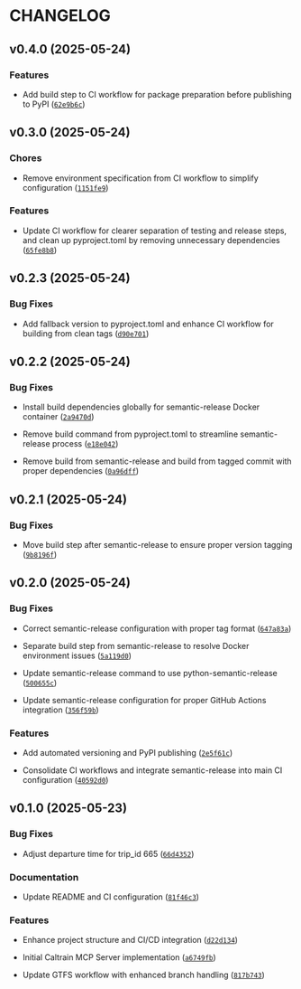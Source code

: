 # CHANGELOG


## v0.4.0 (2025-05-24)

### Features

- Add build step to CI workflow for package preparation before publishing to PyPI
  ([`62e9b6c`](https://github.com/davidyen1124/caltrain-mcp/commit/62e9b6c4a48a9495079306405fde9445c9a3eff5))


## v0.3.0 (2025-05-24)

### Chores

- Remove environment specification from CI workflow to simplify configuration
  ([`1151fe9`](https://github.com/davidyen1124/caltrain-mcp/commit/1151fe912ab3a80cb8459755fc031ea9e0162f9c))

### Features

- Update CI workflow for clearer separation of testing and release steps, and clean up
  pyproject.toml by removing unnecessary dependencies
  ([`65fe8b8`](https://github.com/davidyen1124/caltrain-mcp/commit/65fe8b856730239d3a38115b04e5b8bd56ac0374))


## v0.2.3 (2025-05-24)

### Bug Fixes

- Add fallback version to pyproject.toml and enhance CI workflow for building from clean tags
  ([`d90e701`](https://github.com/davidyen1124/caltrain-mcp/commit/d90e701041f44f804d302452342547c9c221f61d))


## v0.2.2 (2025-05-24)

### Bug Fixes

- Install build dependencies globally for semantic-release Docker container
  ([`2a9470d`](https://github.com/davidyen1124/caltrain-mcp/commit/2a9470dd3bf0407e8e326d950d99f78433ff6969))

- Remove build command from pyproject.toml to streamline semantic-release process
  ([`e18e042`](https://github.com/davidyen1124/caltrain-mcp/commit/e18e042b0e23325bfc11c2e72ba06054a82dbdd8))

- Remove build from semantic-release and build from tagged commit with proper dependencies
  ([`0a96dff`](https://github.com/davidyen1124/caltrain-mcp/commit/0a96dffc191671ee35ddf59d79bf560cd4342362))


## v0.2.1 (2025-05-24)

### Bug Fixes

- Move build step after semantic-release to ensure proper version tagging
  ([`9b8196f`](https://github.com/davidyen1124/caltrain-mcp/commit/9b8196f77e7984e5659733c9eab72616d1696994))


## v0.2.0 (2025-05-24)

### Bug Fixes

- Correct semantic-release configuration with proper tag format
  ([`647a83a`](https://github.com/davidyen1124/caltrain-mcp/commit/647a83a127147f81818036d7c05b8cc0931b891d))

- Separate build step from semantic-release to resolve Docker environment issues
  ([`5a119d0`](https://github.com/davidyen1124/caltrain-mcp/commit/5a119d0d62aaa4af68b1dbf5cf0f333e4ff3774e))

- Update semantic-release command to use python-semantic-release
  ([`500655c`](https://github.com/davidyen1124/caltrain-mcp/commit/500655cf6c6c0c2fe29edfb499dd3dc61f8ebb82))

- Update semantic-release configuration for proper GitHub Actions integration
  ([`356f59b`](https://github.com/davidyen1124/caltrain-mcp/commit/356f59be3c180ea335920904b610673788a8aef4))

### Features

- Add automated versioning and PyPI publishing
  ([`2e5f61c`](https://github.com/davidyen1124/caltrain-mcp/commit/2e5f61c54eb8976e4d3630a476589c2c59ab32a6))

- Consolidate CI workflows and integrate semantic-release into main CI configuration
  ([`40592d0`](https://github.com/davidyen1124/caltrain-mcp/commit/40592d06fb655f0c22c701fed6f5cc642bd30e4e))


## v0.1.0 (2025-05-23)

### Bug Fixes

- Adjust departure time for trip_id 665
  ([`66d4352`](https://github.com/davidyen1124/caltrain-mcp/commit/66d43523dc245448fcc1c0c73029636ed37194fc))

### Documentation

- Update README and CI configuration
  ([`81f46c3`](https://github.com/davidyen1124/caltrain-mcp/commit/81f46c336741330a93f505a5e0fe6d9d978396d5))

### Features

- Enhance project structure and CI/CD integration
  ([`d22d134`](https://github.com/davidyen1124/caltrain-mcp/commit/d22d1346f2f77852e35dd9fc318917b3b169b13d))

- Initial Caltrain MCP Server implementation
  ([`a6749fb`](https://github.com/davidyen1124/caltrain-mcp/commit/a6749fb29f3bed183b2f590780c6ac1a24c1b91e))

- Update GTFS workflow with enhanced branch handling
  ([`817b743`](https://github.com/davidyen1124/caltrain-mcp/commit/817b743ee0bec9fc50d50f74d74e917fd8eff73c))
